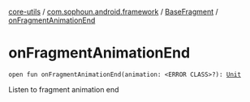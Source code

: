 [core-utils](../../index.md) / [com.sophoun.android.framework](../index.md) / [BaseFragment](index.md) / [onFragmentAnimationEnd](./on-fragment-animation-end.md)

# onFragmentAnimationEnd

`open fun onFragmentAnimationEnd(animation: <ERROR CLASS>?): `[`Unit`](https://kotlinlang.org/api/latest/jvm/stdlib/kotlin/-unit/index.html)

Listen to fragment animation end

